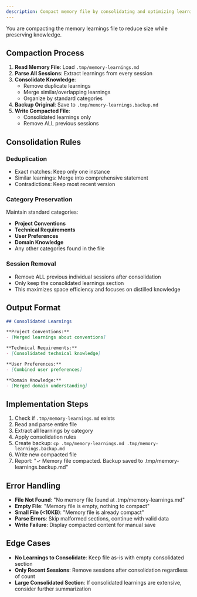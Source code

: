 ```yaml
---
description: Compact memory file by consolidating and optimizing learnings
---
```


You are compacting the memory learnings file to reduce size while preserving knowledge.

## Compaction Process

1. **Read Memory File**: Load `.tmp/memory-learnings.md`
2. **Parse All Sessions**: Extract learnings from every session
3. **Consolidate Knowledge**:
   - Remove duplicate learnings
   - Merge similar/overlapping learnings
   - Organize by standard categories
4. **Backup Original**: Save to `.tmp/memory-learnings.backup.md`
5. **Write Compacted File**:
   - Consolidated learnings only
   - Remove ALL previous sessions

## Consolidation Rules

### Deduplication

- Exact matches: Keep only one instance
- Similar learnings: Merge into comprehensive statement
- Contradictions: Keep most recent version

### Category Preservation

Maintain standard categories:

- **Project Conventions**
- **Technical Requirements**
- **User Preferences**
- **Domain Knowledge**
- Any other categories found in the file

### Session Removal

- Remove ALL previous individual sessions after consolidation
- Only keep the consolidated learnings section
- This maximizes space efficiency and focuses on distilled knowledge

## Output Format

```markdown
## Consolidated Learnings

**Project Conventions:**
- [Merged learnings about conventions]

**Technical Requirements:**
- [Consolidated technical knowledge]

**User Preferences:**
- [Combined user preferences]

**Domain Knowledge:**
- [Merged domain understanding]
```

## Implementation Steps

1. Check if `.tmp/memory-learnings.md` exists
2. Read and parse entire file
3. Extract all learnings by category
4. Apply consolidation rules
5. Create backup: `cp .tmp/memory-learnings.md .tmp/memory-learnings.backup.md`
6. Write new compacted file
7. Report: "✓ Memory file compacted. Backup saved to .tmp/memory-learnings.backup.md"

## Error Handling

- **File Not Found**: "No memory file found at .tmp/memory-learnings.md"
- **Empty File**: "Memory file is empty, nothing to compact"
- **Small File (<10KB)**: "Memory file is already compact"
- **Parse Errors**: Skip malformed sections, continue with valid data
- **Write Failure**: Display compacted content for manual save

## Edge Cases

- **No Learnings to Consolidate**: Keep file as-is with empty consolidated section
- **Only Recent Sessions**: Remove sessions after consolidation regardless of count
- **Large Consolidated Section**: If consolidated learnings are extensive, consider further summarization

